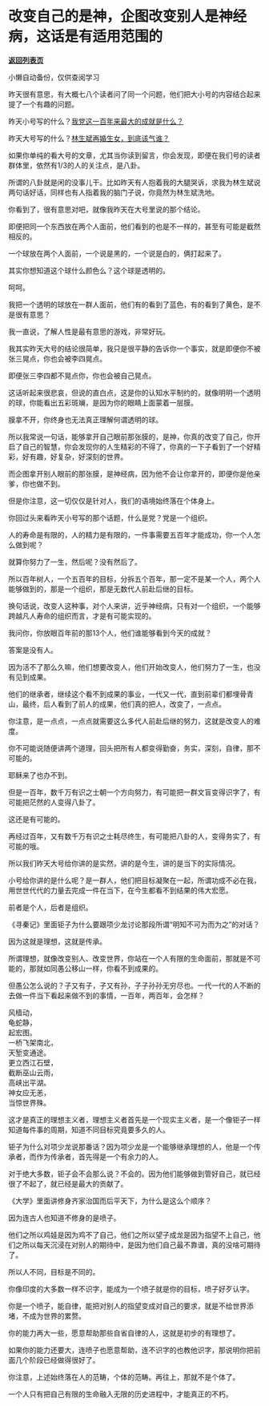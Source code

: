 # 改变自己的是神，企图改变别人是神经病，这话是有适用范围的

[**返回列表页**](/gzh/记忆承载3)

小懒自动备份，仅供查阅学习

昨天很有意思，有大概七八个读者问了同一个问题，他们把大小号的内容结合起来提了一个有趣的问题。  

  

昨天小号写的什么？[我党这一百年来最大的成就是什么？](http://mp.weixin.qq.com/s?__biz=MzU3NDc5Nzc0NQ==&mid=2247504819&idx=1&sn=7ee73809fa1a099c89101006c504cb3f&chksm=fd2e716dca59f87bd2eb9292e974e57b56a4c08917ac9c3c4fcc3ef875aee81a84e79c707e76&scene=21#wechat_redirect)

  

昨天大号写的什么？[林生斌再婚生女，到底该气谁？](http://mp.weixin.qq.com/s?__biz=MzU0MjYwNDU2Mw==&mid=2247499710&idx=1&sn=108bff7ac70ddde2fb35309c304d5d01&chksm=fb1a93c2cc6d1ad456bcebf0c6ec4637fbd125843970f73c90273ca267063349a7eeb4e00fc1&scene=21#wechat_redirect)

  

如果你单纯的看大号的文章，尤其当你读到留言，你会发现，即便在我们号的读者群体里，依然有1/3的人的关注点，是八卦。

  

所谓的八卦就是闲的没事儿干。比如昨天有人抱着我的大腿哭诉，求我为林生斌说两句话好话，同样也有人指着我的脑门子说，你竟然为林生斌洗地。  

  

你看到了，很有意思对吧，就像我昨天在大号里说的那个结论。

  

即便把同一个东西放在两个人面前，他们看到的也是不一样的，甚至有可能是截然相反的。

  

一个球放在两个人面前，一个说是黑的，一个说是白的，俩打起来了。  

  

其实你想知道这个球什么颜色么？这个球是透明的。  

  

呵呵。

  

我把一个透明的球放在一群人面前，他们有的看到了蓝色，有的看到了黄色，是不是很有意思？  

  

我一直说，了解人性是最有意思的游戏，非常好玩。

  

我其实昨天大号的结论很简单，我只是很平静的告诉你一个事实，就是即便你不被张三晃点，你也会被李四晃点。  

  

即便张三李四都不晃点你，你也会被自己晃点。

  

这话听起来很悲哀，但说的直白点，这是你的认知水平制约的，就像明明一个透明的球，你能看出五彩斑斓，是因为你的眼睛上面蒙着一层膜。  

  

膜拿不开，你终身也无法真正理解何谓透明的球。

  

所以我常说一句话，能够拿开自己眼前那张膜的，是神，你真的改变了自己，你开启了自己的智慧，你会发现你的人生精彩的不得了，你真的一下子看到了一个好精彩，好有趣，好复杂，好深刻的世界。

  

而企图拿开别人眼前的那张膜，是神经病，因为他不会让你拿开的，即便你是他亲爹，你也做不到。

  

但是你注意，这一切仅仅是针对人，我们的语境始终落在个体身上。  

  

你回过头来看昨天小号写的那个话题，什么是党？党是一个组织。

  

人的寿命是有限的，人的精力是有限的，一件事需要五百年才能成功，你一个人怎么做到呢？  

  

就算你努力了一生，然后呢？没有然后了。  

  

所以百年树人，一个五百年的目标，分拆五个百年，那一定不是某一个人，两个人能够做到的，那是一个组织，那是无数代人前赴后继的目标。  

  

换句话说，改变人这种事，对个人来讲，近乎神经病，只有对一个组织，一个能够跨越凡人寿命的组织而言，才是有可能实现的。  

  

我问你，你放眼百年前的那13个人，他们谁能够看到今天的成就？

  

答案是没有人。

  

因为活不了那么久嘛，他们想要改变人，他们开始改变人，他们努力了一生，也没有见到成果。  

  

他们的继承者，继续这个看不到成果的事业，一代又一代，直到前辈们都埋骨青山，最终，后人看到了前人的成果，他们真的把人，改变了，一点点。  

  

你注意，是一点点，一点点就需要这么多代人前赴后继的努力，这就是改变人的难度。  

  

你不可能说随便讲两个道理，回头把所有人都变得勤奋，务实，深刻，自律，那不可能的。  

  

耶稣来了也办不到。  

  

但是一百年，数千万有识之士朝一个方向努力，有可能把一群文盲变得识字了，有可能把茫然的人变得八卦了。  

  

这还是有可能的。

  

再经过百年，又有数千万有识之士耗尽终生，有可能把八卦的人，变得务实了，有可能的哦。

  

所以我们昨天大号给你讲的是实然，讲的是今生，讲的是当下的实际情况。

  

小号给你讲的是什么呢？是一群人，他们把目标凝聚在一起，所谓功成不必在我，用世世代代的力量去完成一件在当下，在今生都看不到结果的伟大宏愿。

  

前者是个人，后者是组织。

  

《寻秦记》里面钜子为什么要跟项少龙讨论那段所谓“明知不可为而为之”的对话？

  

因为这就是理想，这就是传承。

  

所谓理想，就像改变别人、改变世界，你站在一个人有限的生命面前，那就是不可能的，那就如同愚公移山一样，你看不到成果的。

  

但愚公怎么说的？子又有子，子又有孙，子子孙孙无穷尽也。一代一代的人不断的去做一件当下看起来做不到的事情，一百年，两百年，会怎样？

  

风樯动，  
龟蛇静，  
起宏图。  
一桥飞架南北，  
天堑变通途。  
更立西江石壁，  
截断巫山云雨，  
高峡出平湖。  
神女应无恙，  
当惊世界殊。  

  

这才是真正的理想主义者，理想主义者首先是一个现实主义者，是一个像钜子一样知道每件事的周期，知道不同目标究竟要多久的人。  

  

钜子为什么对项少龙说那番话？因为项少龙是一个能够继承理想的人，他是一个传承者，而作为传承者，首先得是一个有余力的人。  

  

对于绝大多数，钜子会不会那么说？不会的。因为他们能够做到管好自己，就已经很了不起了，就已经是最大的贡献了。  

  

《大学》里面讲修身齐家治国而后平天下，为什么是这么个顺序？  

  

因为连古人也知道不修身的是喷子。  

  

他们之所以鸡娃是因为鸡不了自己，他们之所以望子成龙是因为指望不上自己，他们之所以每天沉浸在对别人的期待中，是因为他们自己最不靠谱，真的没啥可期待了。  

  

所以人不同，目标是不同的。  

  

你像印度的大多数一样不识字，能成为一个喷子就是你的目标，喷子好歹认字。  

  

你是一个喷子，能自律，能把对别人的指望变成对自己的要求，就是不给世界添堵，不成为世界的累赘。  

  

你的能力再大一些，愿意帮助那些自省自律的人，这就是初步的有理想了。  

  

如果你的能力还要大，连喷子也愿意帮助，连不识字的也教他识字，那说明你把前面几个阶段已经做得很好了。

  

你注意，上述始终落在人的范畴，个体的范畴。再往上，那就不是个体了。

  

一个人只有把自己有限的生命融入无限的历史进程中，才能真正的不朽。


